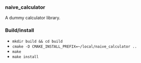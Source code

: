 ### naive_calculator
 A dummy calculator library.

### Build/install
 + `mkdir build && cd build`
 + `cmake -D CMAKE_INSTALL_PREFIX=~/local/naive_calculator ..`
 + `make`
 + `make install`
